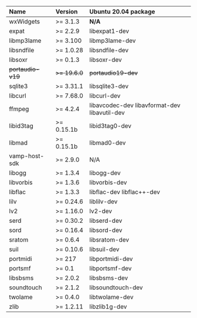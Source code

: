 | Name              | Version       | Ubuntu 20.04 package                         |
| :---------------- | :------------ | :------------------------------------------- |
| wxWidgets         | >= 3.1.3      | **N/A**                                      |
| expat             | >= 2.2.9      | libexpat1-dev                                |
| libmp3lame        | >= 3.100      | libmp3lame-dev                               |
| libsndfile        | >= 1.0.28     | libsndfile-dev                               |
| libsoxr           | >= 0.1.3      | libsoxr-dev                                  |
| ~~portaudio-v19~~ | ~~>= 19.6.0~~ | ~~portaudio19-dev~~                          |
| sqlite3           | >= 3.31.1     | libsqlite3-dev                               |
| libcurl           | >= 7.68.0     | libcurl-dev                                  |
| ffmpeg            | >= 4.2.4      | libavcodec-dev libavformat-dev libavutil-dev |
| libid3tag         | >= 0.15.1b    | libid3tag0-dev                               |
| libmad            | >= 0.15.1b    | libmad0-dev                                  |
| vamp-host-sdk     | >= 2.9.0      | N/A                                          |
| libogg            | >= 1.3.4      | libogg-dev                                   |
| libvorbis         | >= 1.3.6      | libvorbis-dev                                |
| libflac           | >= 1.3.3      | libflac-dev libflac++-dev                    |
| lilv              | >= 0.24.6     | liblilv-dev                                  |
| lv2               | >= 1.16.0     | lv2-dev                                      |
| serd              | >= 0.30.2     | libserd-dev                                  |
| sord              | >= 0.16.4     | libsord-dev                                  |
| sratom            | >= 0.6.4      | libsratom-dev                                |
| suil              | >= 0.10.6     | libsuil-dev                                  |
| portmidi          | >= 217        | libportmidi-dev                              |
| portsmf           | >= 0.1        | libportsmf-dev                               |
| libsbsms          | >= 2.0.2      | libsbsms-dev                                 |
| soundtouch        | >= 2.1.2      | libsoundtouch-dev                            |
| twolame           | >= 0.4.0      | libtwolame-dev                               |
| zlib              | >= 1.2.11     | libzlib1g-dev                                |